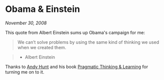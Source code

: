 # Obama &amp; Einstein

<cite>November 30, 2008</cite>

This quote from Albert Einstein sums up Obama's campaign for me:

> We can’t solve problems by using the same kind of thinking we used when we created them.

> - Albert Einstein

Thanks to [Andy Hunt](http://www.pragprog.com/users/display_profile/1131) and his book [Pragmatic Thinking & Learning](http://www.pragprog.com/titles/ahptl/pragmatic-thinking-and-learning) for turning me on to it.
